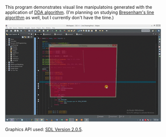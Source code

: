 This program demonstrates visual line manipulatoins generated with the application of [DDA algorithm][1]. (I'm planning on studying [Bresenham's line algorithm][3] as well, but I currently don't have the time.)

![](https://github.com/C-Collamar/2D-Graphics-Programming/blob/master/Line%20Drawing/Line_Drawing.gif)

Graphics API used: [SDL Version 2.0.5][2].

[1]: https://en.wikipedia.org/wiki/Digital_differential_analyzer_(graphics_algorithm)
[2]: https://www.libsdl.org/download-2.0.php
[3]: https://en.wikipedia.org/wiki/Bresenham's_line_algorithm

